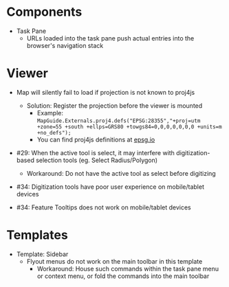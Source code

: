 Components
==========

 * Task Pane
   * URLs loaded into the task pane push actual entries into the browser's navigation stack

Viewer
======

 * Map will silently fail to load if projection is not known to proj4js
   * Solution: Register the projection before the viewer is mounted
      * Example: `MapGuide.Externals.proj4.defs("EPSG:28355","+proj=utm +zone=55 +south +ellps=GRS80 +towgs84=0,0,0,0,0,0,0 +units=m +no_defs");`
      * You can find proj4js definitions at [epsg.io](http://epsg.io)

 * #29: When the active tool is select, it may interfere with digitization-based selection tools (eg. Select Radius/Polygon)
   * Workaround: Do not have the active tool as select before digitizing

 * #34: Digitization tools have poor user experience on mobile/tablet devices
 * #34: Feature Tooltips does not work on mobile/tablet devices

Templates
=========

 * Template: Sidebar
   * Flyout menus do not work on the main toolbar in this template
     * Workaround: House such commands within the task pane menu or context menu, or fold the commands into the main toolbar